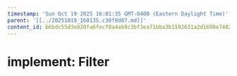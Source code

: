 ```yaml
---
timestamp: 'Sun Oct 19 2025 16:01:35 GMT-0400 (Eastern Daylight Time)'
parent: '[[../20251019_160135.c30f8d67.md]]'
content_id: b6bdc55d3e820fa6fecf0a4ab9c3bf3ea71bba3b1592631a2d1690e748226f7b
---
```


# implement: Filter
